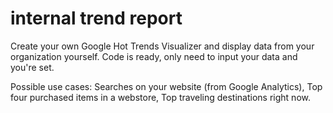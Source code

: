# internal trend report
Create your own Google Hot Trends Visualizer and display data from your organization yourself. Code is ready, only need to input your data and you're set.

Possible use cases:
Searches on your website (from Google Analytics),
Top four purchased items in a webstore,
Top traveling destinations right now.
